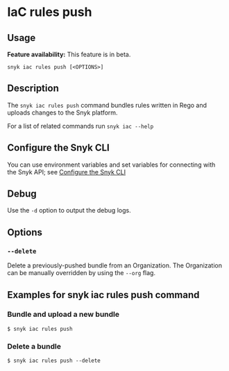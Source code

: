 # IaC rules push

## Usage

**Feature availability:** This feature is in beta.

`snyk iac rules push [<OPTIONS>]`

## Description

The `snyk iac rules push` command bundles rules written in Rego and uploads changes to the Snyk platform.

For a list of related commands run `snyk iac --help`

## Configure the Snyk CLI

You can use environment variables and set variables for connecting with the Snyk API; see [Configure the Snyk CLI](https://docs.snyk.io/snyk-cli/configure-the-snyk-cli)

## Debug

Use the `-d` option to output the debug logs.

## Options

### `--delete`

Delete a previously-pushed bundle from an Organization. The Organization can be manually overridden by using the `--org` flag.

## Examples for snyk iac rules push command

### Bundle and upload a new bundle

```
$ snyk iac rules push
```

### Delete a bundle

```
$ snyk iac rules push --delete
```
